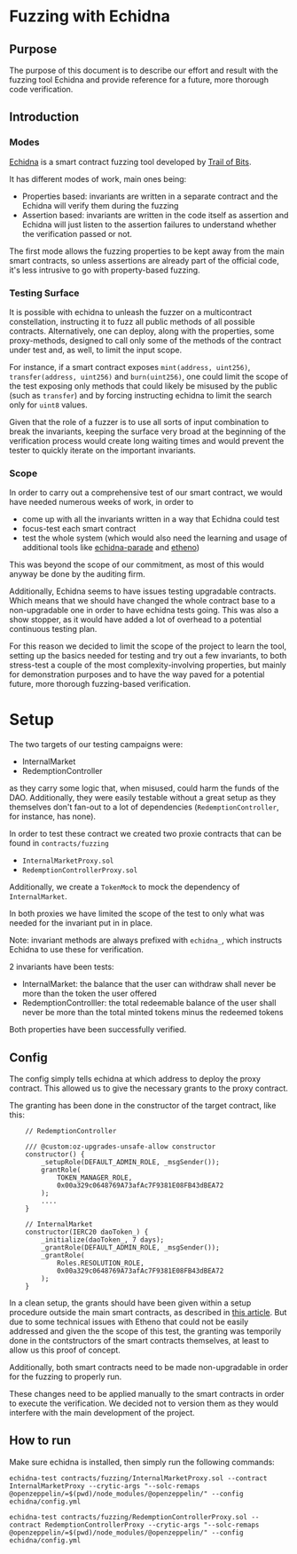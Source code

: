 # Fuzzing with Echidna

## Purpose

The purpose of this document is to describe our effort and result with the fuzzing tool Echidna and provide reference for a future, more thorough code verification.

## Introduction

### Modes

[Echidna](https://github.com/crytic/echidna) is a smart contract fuzzing tool developed by [Trail of Bits](https://www.trailofbits.com/).

It has different modes of work, main ones being:

- Properties based: invariants are written in a separate contract and the Echidna will verify them during the fuzzing
- Assertion based: invariants are written in the code itself as assertion and Echidna will just listen to the assertion failures to understand whether the verification passed or not.

The first mode allows the fuzzing properties to be kept away from the main smart contracts, so unless assertions are already part of the official code, it's less intrusive to go with property-based fuzzing.

### Testing Surface

It is possible with echidna to unleash the fuzzer on a multicontract constellation, instructing it to fuzz all public methods of all possible contracts. Alternatively, one can deploy, along with the properties, some proxy-methods, designed to call only some of the methods of the contract under test and, as well, to limit the input scope.

For instance, if a smart contract exposes `mint(address, uint256)`, `transfer(address, uint256)` and `burn(uint256)`, one could limit the scope of the test exposing only methods that could likely be misused by the public (such as `transfer`) and by forcing instructing echidna to limit the search only for `uint8` values.

Given that the role of a fuzzer is to use all sorts of input combination to break the invariants, keeping the surface very broad at the beginning of the verification process would create long waiting times and would prevent the tester to quickly iterate on the important invariants.

### Scope

In order to carry out a comprehensive test of our smart contract, we would have needed numerous weeks of work, in order to

- come up with all the invariants written in a way that Echidna could test
- focus-test each smart contract
- test the whole system (which would also need the learning and usage of additional tools like [echidna-parade](https://github.com/crytic/echidna-parade) and [etheno](https://github.com/crytic/etheno))

This was beyond the scope of our commitment, as most of this would anyway be done by the auditing firm.

Additionally, Echidna seems to have issues testing upgradable contracts. Which means that we should have changed the whole contract base to a non-upgradable one in order to have echidna tests going. This was also a show stopper, as it would have added a lot of overhead to a potential continuous testing plan.

For this reason we decided to limit the scope of the project to learn the tool, setting up the basics needed for testing and try out a few invariants, to both stress-test a couple of the most complexity-involving properties, but mainly for demonstration purposes and to have the way paved for a potential future, more thorough fuzzing-based verification.

# Setup

The two targets of our testing campaigns were:

- InternalMarket
- RedemptionController

as they carry some logic that, when misused, could harm the funds of the DAO. Additionally, they were easily testable without a great setup as they themselves don't fan-out to a lot of dependencies (`RedemptionController`, for instance, has none).

In order to test these contract we created two proxie contracts that can be found in `contracts/fuzzing`

- `InternalMarketProxy.sol`
- `RedemptionControllerProxy.sol`

Additionally, we create a `TokenMock` to mock the dependency of `InternalMarket`.

In both proxies we have limited the scope of the test to only what was needed for the invariant put in in place.

Note: invariant methods are always prefixed with `echidna_`, which instructs Echidna to use these for verification.

2 invariants have been tests:

- InternalMarket: the balance that the user can withdraw shall never be more than the token the user offered
- RedemptionControlller: the total redeemable balance of the user shall never be more than the total minted tokens minus the redeemed tokens

Both properties have been successfully verified.

## Config

The config simply tells echidna at which address to deploy the proxy contract. This allowed us to give the necessary grants to the proxy contract.

The granting has been done in the constructor of the target contract, like this:

```
    // RedemptionController

    /// @custom:oz-upgrades-unsafe-allow constructor
    constructor() {
        _setupRole(DEFAULT_ADMIN_ROLE, _msgSender());
        grantRole(
            TOKEN_MANAGER_ROLE,
            0x00a329c0648769A73afAc7F9381E08FB43dBEA72
        );
        ....
    }
```

```
    // InternalMarket
    constructor(IERC20 daoToken_) {
        _initialize(daoToken_, 7 days);
        _grantRole(DEFAULT_ADMIN_ROLE, _msgSender());
        _grantRole(
            Roles.RESOLUTION_ROLE,
            0x00a329c0648769A73afAc7F9381E08FB43dBEA72
        );
    }

```

In a clean setup, the grants should have been given within a setup procedure outside the main smart contracts, as described in [this article](https://ventral.digital/posts/2021/12/21/fuzzing-complex-projects-with-echidna-sushi-bentobox). But due to some technical issues with Etheno that could not be easily addressed and given the the scope of this test, the granting was temporily done in the contstructors of the smart contracts themselves, at least to allow us this proof of concept.

Additionally, both smart contracts need to be made non-upgradable in order for the fuzzing to properly run.

These changes need to be applied manually to the smart contracts in order to execute the verification. We decided not to version them as they would interfere with the main development of the project.

## How to run

Make sure echidna is installed, then simply run the following commands:

`echidna-test contracts/fuzzing/InternalMarketProxy.sol --contract InternalMarketProxy --crytic-args "--solc-remaps @openzeppelin/=$(pwd)/node_modules/@openzeppelin/" --config echidna/config.yml`

`echidna-test contracts/fuzzing/RedemptionControllerProxy.sol --contract RedemptionControllerProxy --crytic-args "--solc-remaps @openzeppelin/=$(pwd)/node_modules/@openzeppelin/" --config echidna/config.yml`
